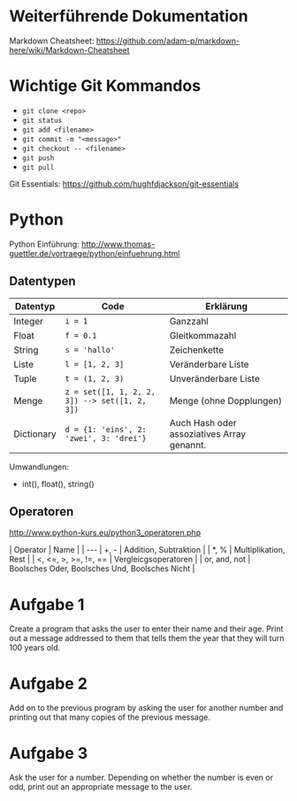 # Weiterführende Dokumentation
Markdown Cheatsheet: https://github.com/adam-p/markdown-here/wiki/Markdown-Cheatsheet


# Wichtige Git Kommandos

* `git clone <repo>`
* `git status`
* `git add <filename>`
* `git commit -m "<message>"`
* `git checkout -- <filename>`
* `git push`
* `git pull`

Git Essentials: https://github.com/hughfdjackson/git-essentials


# Python
Python Einführung: http://www.thomas-guettler.de/vortraege/python/einfuehrung.html

## Datentypen

| Datentyp | Code | Erklärung|
|--|--|--|
| Integer	| `i = 1`	| Ganzzahl |
| Float	| `f = 0.1`	| Gleitkommazahl |
| String	| `s = 'hallo'`	| Zeichenkette |
| Liste	| `l = [1, 2, 3]`	| Veränderbare Liste |
| Tuple	| `t = (1, 2, 3)`	| Unveränderbare Liste |
| Menge	| `z = set([1, 1, 2, 2, 3]) --> set([1, 2, 3])`	| Menge (ohne Dopplungen)|
| Dictionary |	`d = {1: 'eins', 2: 'zwei', 3: 'drei'}`	| Auch Hash oder assoziatives Array  genannt. |

Umwandlungen:
* int(), float(), string()

## Operatoren
http://www.python-kurs.eu/python3_operatoren.php

| Operator | Name |
| ---
| +, - |	Addition, Subtraktion	|
| *, %	| Multiplikation, Rest |
| <, <=, >, >=, !=, == | Vergleicgsoperatoren |
| or, and, not	| Boolsches Oder, Boolsches Und, Boolsches Nicht |

# Aufgabe 1
Create a program that asks the user to enter their name and their age. Print out a message addressed to them that tells them the year that they will turn 100 years old.

# Aufgabe 2
Add on to the previous program by asking the user for another number and printing out that many copies of the previous message.

# Aufgabe 3
Ask the user for a number. Depending on whether the number is even or odd, print out an appropriate message to the user. 
